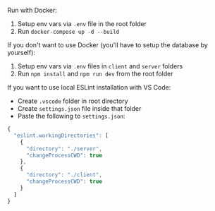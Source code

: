 Run with Docker:

1. Setup env vars via `.env` file in the root folder
2. Run `docker-compose up -d --build`

If you don't want to use Docker (you'll have to setup the database by yourself):

1. Setup env vars via `.env` files in `client` and `server` folders
2. Run `npm install` and `npm run dev` from the root folder

If you want to use local ESLint installation with VS Code:

- Create `.vscode` folder in root directory
- Create `settings.json` file inside that folder
- Paste the following to `settings.json`:

```js
{
  "eslint.workingDirectories": [
    {
      "directory": "./server",
      "changeProcessCWD": true
    },
    {
      "directory": "./client",
      "changeProcessCWD": true
    }
  ]
}
```